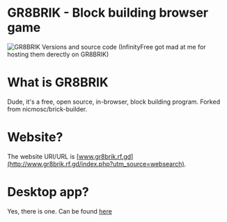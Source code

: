 # GR8BRIK - Block building browser game
![GR8BRIK](https://www.gr8brik.rf.gd/img/blured_model.jpg)
Versions and source code (InfinityFree got mad at me for hosting them derectly on GR8BRIK)
# What is GR8BRIK
Dude, it's a free, open source, in-browser, block building program. Forked from nicmosc/brick-builder.
# Website?
The website URI/URL is [www.gr8brik.rf.gd](http://www.gr8brik.rf.gd/index.php?utm_source=websearch).
# Desktop app?
Yes, there is one. Can be found [here](https://github.com/evanrutledge1/gr8brik-locallife)
